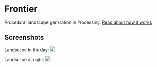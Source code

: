 # Frontier
Procedural landscape generation in Processing. <a href="http://www.davepagurek.com/programming/frontier">Read about how it works</a>

## Screenshots
Landscape in the day:
<img src="https://github.com/pahgawk/Frontier/blob/master/img/buildings-day.png?raw=true">

Landscape at night:
<img src="https://github.com/pahgawk/Frontier/blob/master/img/buildings-night.png?raw=true">
